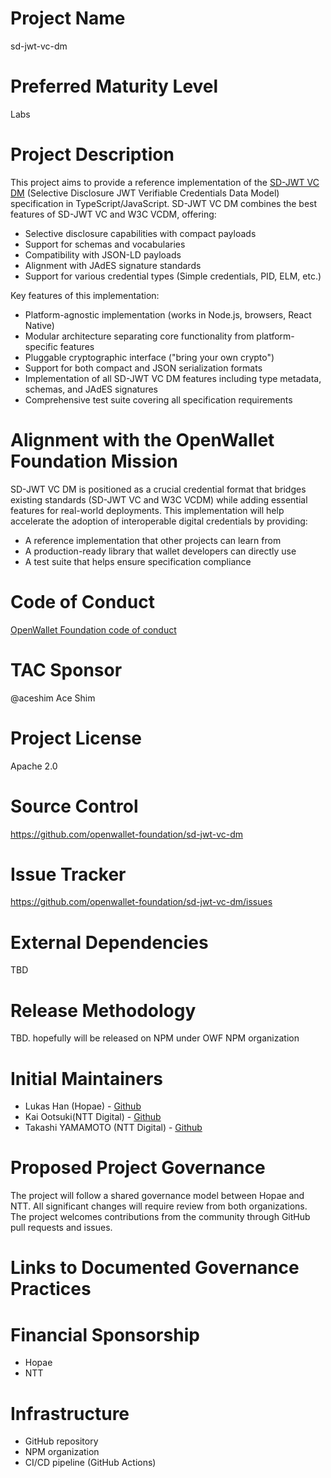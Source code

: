 # Project Name

sd-jwt-vc-dm

# Preferred Maturity Level

Labs

# Project Description

This project aims to provide a reference implementation of the [SD-JWT VC DM](https://github.com/danielfett/sd-jwt-vc-dm) (Selective Disclosure JWT Verifiable Credentials Data Model) specification in TypeScript/JavaScript. SD-JWT VC DM combines the best features of SD-JWT VC and W3C VCDM, offering:

- Selective disclosure capabilities with compact payloads
- Support for schemas and vocabularies
- Compatibility with JSON-LD payloads
- Alignment with JAdES signature standards
- Support for various credential types (Simple credentials, PID, ELM, etc.)

Key features of this implementation:

- Platform-agnostic implementation (works in Node.js, browsers, React Native)
- Modular architecture separating core functionality from platform-specific features
- Pluggable cryptographic interface ("bring your own crypto")
- Support for both compact and JSON serialization formats
- Implementation of all SD-JWT VC DM features including type metadata, schemas, and JAdES signatures
- Comprehensive test suite covering all specification requirements

# Alignment with the OpenWallet Foundation Mission

SD-JWT VC DM is positioned as a crucial credential format that bridges existing standards (SD-JWT VC and W3C VCDM) while adding essential features for real-world deployments. This implementation will help accelerate the adoption of interoperable digital credentials by providing:

- A reference implementation that other projects can learn from
- A production-ready library that wallet developers can directly use
- A test suite that helps ensure specification compliance

# Code of Conduct

[OpenWallet Foundation code of conduct](https://tac.openwallet.foundation/governance/code-of-conduct/)

# TAC Sponsor

@aceshim Ace Shim

# Project License

Apache 2.0

# Source Control

https://github.com/openwallet-foundation/sd-jwt-vc-dm

# Issue Tracker

https://github.com/openwallet-foundation/sd-jwt-vc-dm/issues

# External Dependencies

TBD

# Release Methodology

TBD. hopefully will be released on NPM under OWF NPM organization

# Initial Maintainers

- Lukas Han (Hopae) - [Github](https://github.com/lukasjhan)
- Kai Ootsuki(NTT Digital) - [Github](https://github.com/Dtitkaio)
- Takashi YAMAMOTO (NTT Digital) - [Github](https://github.com/Takashiyamam)

# Proposed Project Governance

The project will follow a shared governance model between Hopae and NTT. All significant changes will require review from both organizations. The project welcomes contributions from the community through GitHub pull requests and issues.

# Links to Documented Governance Practices

# Financial Sponsorship

- Hopae
- NTT

# Infrastructure

- GitHub repository
- NPM organization
- CI/CD pipeline (GitHub Actions)
